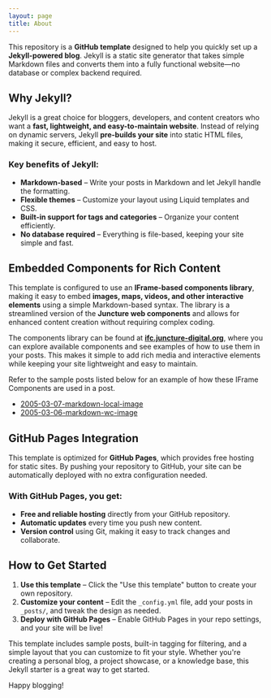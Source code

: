 ```yaml
---
layout: page
title: About
---
```


This repository is a **GitHub template** designed to help you quickly set up a **Jekyll-powered blog**. Jekyll is a static site generator that takes simple Markdown files and converts them into a fully functional website—no database or complex backend required.  

## Why Jekyll?  
Jekyll is a great choice for bloggers, developers, and content creators who want a **fast, lightweight, and easy-to-maintain website**. Instead of relying on dynamic servers, Jekyll **pre-builds your site** into static HTML files, making it secure, efficient, and easy to host.  

### Key benefits of Jekyll:  
- **Markdown-based** – Write your posts in Markdown and let Jekyll handle the formatting.  
- **Flexible themes** – Customize your layout using Liquid templates and CSS.  
- **Built-in support for tags and categories** – Organize your content efficiently.  
- **No database required** – Everything is file-based, keeping your site simple and fast.  

## Embedded Components for Rich Content  
This template is configured to use an **IFrame-based components library**, making it easy to embed **images, maps, videos, and other interactive elements** using a simple Markdown-based syntax. The library is a streamlined version of the **Juncture web components** and allows for enhanced content creation without requiring complex coding.  

The components library can be found at **[ifc.juncture-digital.org](https://ifc.juncture-digital.org)**, where you can explore available components and see examples of how to use them in your posts. This makes it simple to add rich media and interactive elements while keeping your site lightweight and easy to maintain.

Refer to the sample posts listed below for an example of how these IFrame Components are used in a post.

- [2005-03-07-markdown-local-image](2025/03/07/markdown-local-image)
- [2005-03-06-markdown-wc-image](2025/03/06/markdown-wc-image)

## GitHub Pages Integration  
This template is optimized for **GitHub Pages**, which provides free hosting for static sites. By pushing your repository to GitHub, your site can be automatically deployed with no extra configuration needed.  

### With GitHub Pages, you get:  
- **Free and reliable hosting** directly from your GitHub repository.  
- **Automatic updates** every time you push new content.  
- **Version control** using Git, making it easy to track changes and collaborate.  

## How to Get Started  
1. **Use this template** – Click the "Use this template" button to create your own repository.  
2. **Customize your content** – Edit the `_config.yml` file, add your posts in `_posts/`, and tweak the design as needed.  
3. **Deploy with GitHub Pages** – Enable GitHub Pages in your repo settings, and your site will be live!  

This template includes sample posts, built-in tagging for filtering, and a simple layout that you can customize to fit your style. Whether you're creating a personal blog, a project showcase, or a knowledge base, this Jekyll starter is a great way to get started.  

Happy blogging!